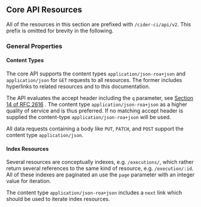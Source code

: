 ## Core API Resources

All of the resources in this section are prefixed with `/cider-ci/api/v2`. This
prefix is omitted for brevity in the following. 


### General Properties 

#### Content Types 

The core API supports the content types `application/json-roa+json` and
`application/json` for `GET` requests to all resources. The former
includes hyperlinks to related resources and to this documentation.

The API evaluates the accept header including the `q` parameter, see [Section
14 of RFC 2616][] . The content type `application/json-roa+json` as a higher
quality of service and is thus preferred. If no matching accept header is
supplied the content-type `application/json-roa+json` will be used.

All data requests containing a body like `PUT`, `PATCH`, and `POST`
support the content type `application/json`.


  [Section 14 of RFC 2616]: http://www.w3.org/Protocols/rfc2616/rfc2616-sec14.html


#### Index Resources

Several resources are conceptually indexes, e.g. `/executions/`, which rather
return several references to the same kind of resource, e.g. `/execution/:id`.
All of these indexes are paginated an use the `page` parameter with an integer
value for iteration. 

The content type `application/json-roa+json` includes a `next` link which 
should be used to iterate index resources.


